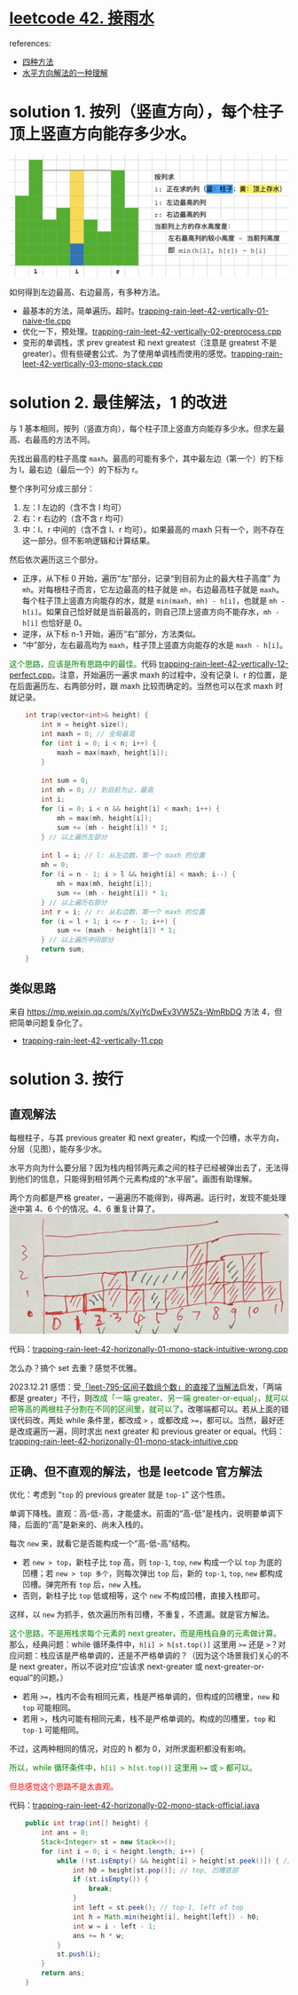 # [leetcode 42. 接雨水](https://leetcode.cn/problems/trapping-rain-water/)

references:
- [四种方法](https://mp.weixin.qq.com/s/XyiYcDwEv3VW5Zs-WmRbDQ)
- [水平方向解法的一种理解](https://mp.weixin.qq.com/s/epYmfWy5BEOYOxF8kKj9Gw)

# solution 1. 按列（竖直方向），每个柱子顶上竖直方向能存多少水。

![vertically](pics/trap-rain-vertically.png)

如何得到左边最高、右边最高，有多种方法。

- 最基本的方法，简单遍历。超时。[trapping-rain-leet-42-vertically-01-naive-tle.cpp](code/trapping-rain-leet-42-vertically-01-naive-tle.cpp)
- 优化一下，预处理。[trapping-rain-leet-42-vertically-02-preprocess.cpp](code/trapping-rain-leet-42-vertically-02-preprocess.cpp)
- 变形的单调栈，求 prev greatest 和 next greatest（注意是 greatest 不是 greater）。但有些硬套公式、为了使用单调栈而使用的感觉。[trapping-rain-leet-42-vertically-03-mono-stack.cpp](code/trapping-rain-leet-42-vertically-03-mono-stack.cpp)

# solution 2. 最佳解法，1 的改进

与 1 基本相同，按列（竖直方向），每个柱子顶上竖直方向能存多少水。但求左最高、右最高的方法不同。

先找出最高的柱子高度 `maxh`。最高的可能有多个，其中最左边（第一个）的下标为 l，最右边（最后一个）的下标为 r。

整个序列可分成三部分：
1. 左：l 左边的（含不含 l 均可）
2. 右：r 右边的（含不含 r 均可）
3. 中：l、r 中间的（含不含 l、r 均可）。如果最高的 maxh 只有一个，则不存在这一部分。但不影响逻辑和计算结果。

然后依次遍历这三个部分。

- 正序，从下标 0 开始，遍历“左”部分，记录“到目前为止的最大柱子高度” 为 `mh`。对每根柱子而言，它左边最高的柱子就是 `mh`，右边最高柱子就是 `maxh`。每个柱子顶上竖直方向能存的水，就是 `min(maxh, mh) - h[i]`，也就是 `mh - h[i]`。如果自己恰好就是当前最高的，则自己顶上竖直方向不能存水，`mh - h[i]` 也恰好是 0。
- 逆序，从下标 n-1 开始，遍历“右”部分，方法类似。
- “中”部分，左右最高均为 `maxh`，柱子顶上竖直方向能存的水是 `maxh - h[i]`。

<font color="green">这个思路，应该是所有思路中的最佳。</font>代码 [trapping-rain-leet-42-vertically-12-perfect.cpp](code/trapping-rain-leet-42-vertically-12-perfect.cpp)。注意，开始遍历一遍求 maxh 的过程中，没有记录 l、r 的位置，是在后面遍历左、右两部分时，跟 maxh 比较而确定的。当然也可以在求 maxh 时就记录。

```cpp
    int trap(vector<int>& height) {
        int n = height.size();
        int maxh = 0; // 全局最高
        for (int i = 0; i < n; i++) {
            maxh = max(maxh, height[i]);
        }

        int sum = 0;
        int mh = 0; // 到目前为止，最高
        int i;
        for (i = 0; i < n && height[i] < maxh; i++) {
            mh = max(mh, height[i]);
            sum += (mh - height[i]) * 1;
        } // 以上遍历左部分

        int l = i; // l: 从左边数，第一个 maxh 的位置
        mh = 0;
        for (i = n - 1; i > l && height[i] < maxh; i--) {
            mh = max(mh, height[i]);
            sum += (mh - height[i]) * 1;
        } // 以上遍历右部分
        int r = i; // r: 从右边数，第一个 maxh 的位置
        for (i = l + 1; i <= r - 1; i++) {
            sum += (maxh - height[i]) * 1;
        } // 以上遍历中间部分
        return sum;
    }
```

## 类似思路

来自 https://mp.weixin.qq.com/s/XyiYcDwEv3VW5Zs-WmRbDQ 方法 4，但把简单问题复杂化了。
- [trapping-rain-leet-42-vertically-11.cpp](code/trapping-rain-leet-42-vertically-11.cpp)

# solution 3. 按行

## 直观解法

每根柱子，与其 previous greater 和 next greater，构成一个凹槽，水平方向，分层（见图），能存多少水。

水平方向为什么要分层？因为栈内相邻两元素之间的柱子已经被弹出去了，无法得到他们的信息，只能得到相邻两个元素构成的“水平层”。画图有助理解。

两个方向都是严格 greater，一遍遍历不能得到，得两遍。运行时，发现不能处理途中第 4、6 个的情况。4、6 重复计算了。
![failure](pics/trap-rain-failure.png)

代码：[trapping-rain-leet-42-horizonally-01-mono-stack-intuitive-wrong.cpp](code/trapping-rain-leet-42-horizonally-01-mono-stack-intuitive-wrong.cpp)

怎么办？搞个 set 去重？感觉不优雅。

2023.12.21 感悟：受[「leet-795-区间子数组个数」的直接了当解法](leet-795-区间子数组个数.md)启发，「两端都是 greater」不行，则<font color="green">改成「一端 greater、另一端 greater-or-equal」，就可以把等高的两根柱子分割在不同的区间里，就可以了</font>。改哪端都可以。若从上面的错误代码改，两处 while 条件里，都改成 `>` ，或都改成 `>=`，都可以。当然，最好还是改成遍历一遍，同时求出 next greater 和 previous greater or equal。代码：[trapping-rain-leet-42-horizonally-01-mono-stack-intuitive.cpp](code/trapping-rain-leet-42-horizonally-01-mono-stack-intuitive.cpp)

## 正确、但不直观的解法，也是 leetcode 官方解法

优化：考虑到 “`top` 的 previous greater 就是 `top-1`” 这个性质。

单调下降栈。直观：高-低-高，才能盛水。前面的“高-低”是栈内，说明要单调下降，后面的“高”是新来的、尚未入栈的。

每次 `new` 来，就看它是否能构成一个“高-低-高”结构。

- 若 `new > top`，新柱子比 `top` 高，则 `top-1`, `top`, `new` 构成一个以 `top` 为底的凹槽；若 `new > top 多个`，则每次弹出 `top` 后，新的 `top-1`, `top`, `new` 都构成凹槽。弹完所有 `top` 后，`new` 入栈。
- 否则，新柱子比 `top` 低或相等，这个 `new` 不构成凹槽，直接入栈即可。

这样，以 `new` 为抓手，依次遍历所有凹槽，不重复，不遗漏。就是官方解法。

<font color="green">这个思路，不是用栈求每个元素的 next greater，而是用栈自身的元素做计算。</font>那么，经典问题：while 循环条件中，`h[i] > h[st.top()]` 这里用 `>=` 还是 `>`？对应问题：栈应该是严格单调的，还是不严格单调的？（因为这个场景我们关心的不是 next greater，所以不说对应“应该求 next-greater 或 next-greater-or-equal”的问题。）

- 若用 `>=`，栈内不会有相同元素，栈是严格单调的，但构成的凹槽里，`new` 和 `top` 可能相同。
- 若用 `>`，栈内可能有相同元素，栈不是严格单调的。构成的凹槽里，`top` 和 `top-1` 可能相同。

不过，这两种相同的情况，对应的 h 都为 0，对所求面积都没有影响。

<font color="green">所以，while 循环条件中，`h[i] > h[st.top()]` 这里用 `>=` 或 `>` 都可以。</font>

<font color="red">但总感觉这个思路不是太直观。</font>

代码：[trapping-rain-leet-42-horizonally-02-mono-stack-official.java](code/trapping-rain-leet-42-horizonally-02-mono-stack-official.java)

```java
    public int trap(int[] height) {
        int ans = 0;
        Stack<Integer> st = new Stack<>();
        for (int i = 0; i < height.length; i++) {
            while (!st.isEmpty() && height[i] > height[st.peek()]) { // >= 或 > 均可
                int h0 = height[st.pop()]; // top, 凹槽底部
                if (st.isEmpty()) {
                    break;
                }
                int left = st.peek(); // top-1, left of top
                int h = Math.min(height[i], height[left]) - h0;
                int w = i - left - 1;
                ans += h * w;
            }
            st.push(i);
        }
        return ans;
    }
```


